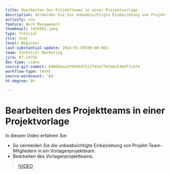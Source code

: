 ```yaml
---
title: Bearbeiten des Projektteams in einer Projektvorlage
description: Vermeiden Sie die unbeabsichtigte Einbeziehung von Projekt-Team-Mitgliedern in ein Vorlagenprojektteam, indem Sie lernen, wie das Vorlagenprojektteam bearbeitet wird.
activity: use
feature: Work Management
thumbnail: 3426803.jpeg
type: Tutorial
role: User
level: Beginner
last-substantial-update: 2024-01-09T00:00:00Z
team: Technical Marketing
jira: KT-14755
doc-type: video
source-git-commit: 6800bbaa25945647522f42e774fa6e53b6f7cafd
workflow-type: tm+mt
source-wordcount: '62'
ht-degree: 0%

---
```


# Bearbeiten des Projektteams in einer Projektvorlage

In diesem Video erfahren Sie:

* So vermeiden Sie die unbeabsichtigte Einbeziehung von Projekt-Team-Mitgliedern in ein Vorlagenprojektteam.
* Bearbeiten des Vorlagenprojektteams.

>[!VIDEO](https://video.tv.adobe.com/v/3426803/?quality=12&learn=on)
